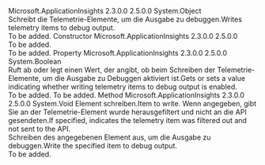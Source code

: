 <Type Name="TelemetryDebugWriter" FullName="Microsoft.ApplicationInsights.Extensibility.Implementation.TelemetryDebugWriter">
  <TypeSignature Language="C#" Value="public class TelemetryDebugWriter" />
  <TypeSignature Language="ILAsm" Value=".class public auto ansi beforefieldinit TelemetryDebugWriter extends System.Object" />
  <TypeSignature Language="DocId" Value="T:Microsoft.ApplicationInsights.Extensibility.Implementation.TelemetryDebugWriter" />
  <TypeSignature Language="VB.NET" Value="Public Class TelemetryDebugWriter" />
  <TypeSignature Language="F#" Value="type TelemetryDebugWriter = class&#xA;    interface IDebugOutput" />
  <AssemblyInfo>
    <AssemblyName>Microsoft.ApplicationInsights</AssemblyName>
    <AssemblyVersion>2.3.0.0</AssemblyVersion>
    <AssemblyVersion>2.5.0.0</AssemblyVersion>
  </AssemblyInfo>
  <Base>
    <BaseTypeName>System.Object</BaseTypeName>
  </Base>
  <Interfaces />
  <Docs>
    <summary>
            <span data-ttu-id="08854-101">Schreibt die Telemetrie-Elemente, um die Ausgabe zu debuggen.</span><span class="sxs-lookup"><span data-stu-id="08854-101">Writes telemetry items to debug output.</span></span>
            </summary>
    <remarks>To be added.</remarks>
  </Docs>
  <Members>
    <Member MemberName=".ctor">
      <MemberSignature Language="C#" Value="public TelemetryDebugWriter ();" />
      <MemberSignature Language="ILAsm" Value=".method public hidebysig specialname rtspecialname instance void .ctor() cil managed" />
      <MemberSignature Language="DocId" Value="M:Microsoft.ApplicationInsights.Extensibility.Implementation.TelemetryDebugWriter.#ctor" />
      <MemberSignature Language="VB.NET" Value="Public Sub New ()" />
      <MemberType>Constructor</MemberType>
      <AssemblyInfo>
        <AssemblyName>Microsoft.ApplicationInsights</AssemblyName>
        <AssemblyVersion>2.3.0.0</AssemblyVersion>
        <AssemblyVersion>2.5.0.0</AssemblyVersion>
      </AssemblyInfo>
      <Parameters />
      <Docs>
        <summary>To be added.</summary>
        <remarks>To be added.</remarks>
      </Docs>
    </Member>
    <Member MemberName="IsTracingDisabled">
      <MemberSignature Language="C#" Value="public static bool IsTracingDisabled { get; set; }" />
      <MemberSignature Language="ILAsm" Value=".property bool IsTracingDisabled" />
      <MemberSignature Language="DocId" Value="P:Microsoft.ApplicationInsights.Extensibility.Implementation.TelemetryDebugWriter.IsTracingDisabled" />
      <MemberSignature Language="VB.NET" Value="Public Shared Property IsTracingDisabled As Boolean" />
      <MemberSignature Language="F#" Value="member this.IsTracingDisabled : bool with get, set" Usage="Microsoft.ApplicationInsights.Extensibility.Implementation.TelemetryDebugWriter.IsTracingDisabled" />
      <MemberType>Property</MemberType>
      <AssemblyInfo>
        <AssemblyName>Microsoft.ApplicationInsights</AssemblyName>
        <AssemblyVersion>2.3.0.0</AssemblyVersion>
        <AssemblyVersion>2.5.0.0</AssemblyVersion>
      </AssemblyInfo>
      <ReturnValue>
        <ReturnType>System.Boolean</ReturnType>
      </ReturnValue>
      <Docs>
        <summary>
            <span data-ttu-id="08854-102">Ruft ab oder legt einen Wert, der angibt, ob beim Schreiben der Telemetrie-Elemente, um die Ausgabe zu Debuggen aktiviert ist.</span><span class="sxs-lookup"><span data-stu-id="08854-102">Gets or sets a value indicating whether writing telemetry items to debug output is enabled.</span></span>
            </summary>
        <value>To be added.</value>
        <remarks>To be added.</remarks>
      </Docs>
    </Member>
    <Member MemberName="WriteTelemetry">
      <MemberSignature Language="C#" Value="public static void WriteTelemetry (Microsoft.ApplicationInsights.Channel.ITelemetry telemetry, string filteredBy = null);" />
      <MemberSignature Language="ILAsm" Value=".method public static hidebysig void WriteTelemetry(class Microsoft.ApplicationInsights.Channel.ITelemetry telemetry, string filteredBy) cil managed" />
      <MemberSignature Language="DocId" Value="M:Microsoft.ApplicationInsights.Extensibility.Implementation.TelemetryDebugWriter.WriteTelemetry(Microsoft.ApplicationInsights.Channel.ITelemetry,System.String)" />
      <MemberSignature Language="VB.NET" Value="Public Shared Sub WriteTelemetry (telemetry As ITelemetry, Optional filteredBy As String = null)" />
      <MemberSignature Language="F#" Value="static member WriteTelemetry : Microsoft.ApplicationInsights.Channel.ITelemetry * string -&gt; unit" Usage="Microsoft.ApplicationInsights.Extensibility.Implementation.TelemetryDebugWriter.WriteTelemetry (telemetry, filteredBy)" />
      <MemberType>Method</MemberType>
      <AssemblyInfo>
        <AssemblyName>Microsoft.ApplicationInsights</AssemblyName>
        <AssemblyVersion>2.3.0.0</AssemblyVersion>
        <AssemblyVersion>2.5.0.0</AssemblyVersion>
      </AssemblyInfo>
      <ReturnValue>
        <ReturnType>System.Void</ReturnType>
      </ReturnValue>
      <Parameters>
        <Parameter Name="telemetry" Type="Microsoft.ApplicationInsights.Channel.ITelemetry" />
        <Parameter Name="filteredBy" Type="System.String" />
      </Parameters>
      <Docs>
        <param name="telemetry"><span data-ttu-id="08854-103">Element schreiben.</span><span class="sxs-lookup"><span data-stu-id="08854-103">Item to write.</span></span></param>
        <param name="filteredBy"><span data-ttu-id="08854-104">Wenn angegeben, gibt Sie an der Telemetrie-Element wurde herausgefiltert und nicht an die API gesendeten.</span><span class="sxs-lookup"><span data-stu-id="08854-104">If specified, indicates the telemetry item was filtered out and not sent to the API.</span></span></param>
        <summary>
            <span data-ttu-id="08854-105">Schreiben des angegebenen <see cref="T:Microsoft.ApplicationInsights.Channel.ITelemetry" /> Element aus, um die Ausgabe zu debuggen.</span><span class="sxs-lookup"><span data-stu-id="08854-105">Write the specified <see cref="T:Microsoft.ApplicationInsights.Channel.ITelemetry" /> item to debug output.</span></span>
            </summary>
        <remarks>To be added.</remarks>
      </Docs>
    </Member>
  </Members>
</Type>